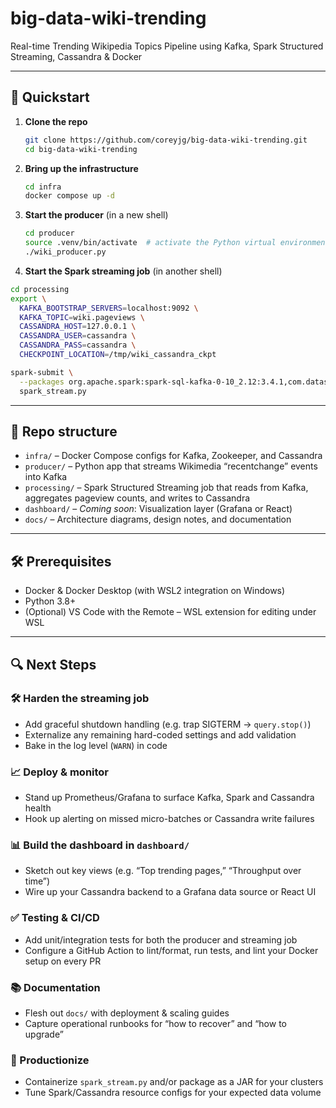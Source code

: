 # big-data-wiki-trending

Real-time Trending Wikipedia Topics Pipeline using Kafka, Spark Structured Streaming, Cassandra & Docker

---

## 🚀 Quickstart

1. **Clone the repo**  
   ```bash
   git clone https://github.com/coreyjg/big-data-wiki-trending.git
   cd big-data-wiki-trending
   ```

2. **Bring up the infrastructure**  
   ```bash
   cd infra
   docker compose up -d
   ```

3. **Start the producer** (in a new shell)  
   ```bash
   cd producer
   source .venv/bin/activate  # activate the Python virtual environment
   ./wiki_producer.py
   ```

4. **Start the Spark streaming job** (in another shell)
```bash
cd processing
export \
  KAFKA_BOOTSTRAP_SERVERS=localhost:9092 \
  KAFKA_TOPIC=wiki.pageviews \
  CASSANDRA_HOST=127.0.0.1 \
  CASSANDRA_USER=cassandra \
  CASSANDRA_PASS=cassandra \
  CHECKPOINT_LOCATION=/tmp/wiki_cassandra_ckpt

spark-submit \
  --packages org.apache.spark:spark-sql-kafka-0-10_2.12:3.4.1,com.datastax.spark:spark-cassandra-connector_2.12:3.2.0 \
  spark_stream.py
  ```
---

## 📂 Repo structure

- `infra/` – Docker Compose configs for Kafka, Zookeeper, and Cassandra  
- `producer/` – Python app that streams Wikimedia “recentchange” events into Kafka  
- `processing/` – Spark Structured Streaming job that reads from Kafka, aggregates pageview counts, and writes to Cassandra  
- `dashboard/` – *Coming soon*: Visualization layer (Grafana or React)  
- `docs/` – Architecture diagrams, design notes, and documentation

---

## 🛠️ Prerequisites

- Docker & Docker Desktop (with WSL2 integration on Windows)  
- Python 3.8+  
- (Optional) VS Code with the Remote – WSL extension for editing under WSL

---

## 🔍 Next Steps

### 🛠️ Harden the streaming job

- Add graceful shutdown handling (e.g. trap SIGTERM → `query.stop()`)
- Externalize any remaining hard-coded settings and add validation
- Bake in the log level (`WARN`) in code

### 📈 Deploy & monitor

- Stand up Prometheus/Grafana to surface Kafka, Spark and Cassandra health
- Hook up alerting on missed micro-batches or Cassandra write failures

### 📊 Build the dashboard in `dashboard/`

- Sketch out key views (e.g. “Top trending pages,” “Throughput over time”)
- Wire up your Cassandra backend to a Grafana data source or React UI

### ✅ Testing & CI/CD

- Add unit/integration tests for both the producer and streaming job
- Configure a GitHub Action to lint/format, run tests, and lint your Docker setup on every PR

### 📚 Documentation

- Flesh out `docs/` with deployment & scaling guides
- Capture operational runbooks for “how to recover” and “how to upgrade”

### 🚀 Productionize

- Containerize `spark_stream.py` and/or package as a JAR for your clusters
- Tune Spark/Cassandra resource configs for your expected data volume
